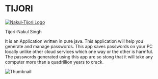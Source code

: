 # TIJORI

<a href="https://imgur.com/58hlGgN"><img src="https://i.imgur.com/58hlGgN.png" title="Nakul-Tijori Logo" /></a>

<p>Tijori-Nakul Singh</p>

<p>It is an Application written in pure java. This application will help you generate and manage passwords. This app saves passwords on your PC locally unlike other cloud services which one way or the other is harmful. The passwords generated using this app are so stong that it will take any computer more than a quadrillion years to crack.</p>

<img src="https://i.imgur.com/8CiJOrS.png" alt="Thumbnail" href="https://www.youtube.com/watch?v=BTOzW-Il168">

